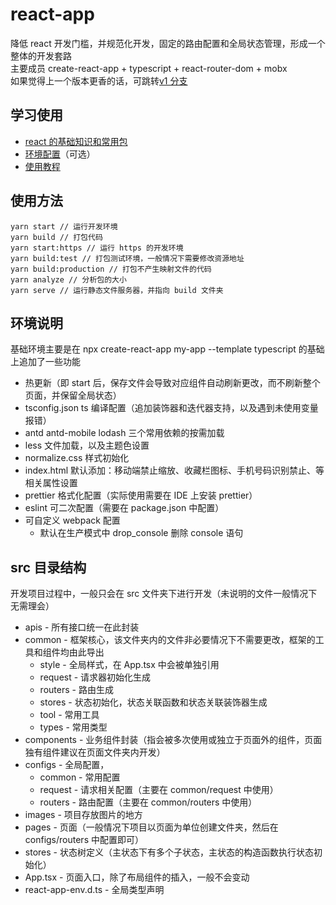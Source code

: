 # react-app

降低 react 开发门槛，并规范化开发，固定的路由配置和全局状态管理，形成一个整体的开发套路<br>
主要成员 create-react-app + typescript + react-router-dom + mobx<br>
如果觉得上一个版本更香的话，可跳转[v1 分支](https://github.com/dyb881/react-app/tree/v1)<br>

## 学习使用

- [react 的基础知识和常用包](https://github.com/dyb881/recommended)
- [环境配置](https://github.com/dyb881/react-app/blob/master/doc/SETTING.md)（可选）
- [使用教程](https://github.com/dyb881/react-app/blob/master/doc/TUTORIAL.md)

## 使用方法

```
yarn start // 运行开发环境
yarn build // 打包代码
yarn start:https // 运行 https 的开发环境
yarn build:test // 打包测试环境，一般情况下需要修改资源地址
yarn build:production // 打包不产生映射文件的代码
yarn analyze // 分析包的大小
yarn serve // 运行静态文件服务器，并指向 build 文件夹
```

## 环境说明

基础环境主要是在 npx create-react-app my-app --template typescript 的基础上追加了一些功能

- 热更新（即 start 后，保存文件会导致对应组件自动刷新更改，而不刷新整个页面，并保留全局状态）
- tsconfig.json ts 编译配置（追加装饰器和迭代器支持，以及遇到未使用变量报错）
- antd antd-mobile lodash 三个常用依赖的按需加载
- less 文件加载，以及主题色设置
- normalize.css 样式初始化
- index.html 默认添加：移动端禁止缩放、收藏栏图标、手机号码识别禁止、等相关属性设置
- prettier 格式化配置（实际使用需要在 IDE 上安装 prettier）
- eslint 可二次配置（需要在 package.json 中配置）
- 可自定义 webpack 配置
  - 默认在生产模式中 drop_console 删除 console 语句

## src 目录结构

开发项目过程中，一般只会在 src 文件夹下进行开发（未说明的文件一般情况下无需理会）

- apis - 所有接口统一在此封装
- common - 框架核心，该文件夹内的文件非必要情况下不需要更改，框架的工具和组件均由此导出
  - style - 全局样式，在 App.tsx 中会被单独引用
  - request - 请求器初始化生成
  - routers - 路由生成
  - stores - 状态初始化，状态关联函数和状态关联装饰器生成
  - tool - 常用工具
  - types - 常用类型
- components - 业务组件封装（指会被多次使用或独立于页面外的组件，页面独有组件建议在页面文件夹内开发）
- configs - 全局配置，
  - common - 常用配置
  - request - 请求相关配置（主要在 common/request 中使用）
  - routers - 路由配置（主要在 common/routers 中使用）
- images - 项目存放图片的地方
- pages - 页面（一般情况下项目以页面为单位创建文件夹，然后在 configs/routers 中配置即可）
- stores - 状态树定义（主状态下有多个子状态，主状态的构造函数执行状态初始化）
- App.tsx - 页面入口，除了布局组件的插入，一般不会变动
- react-app-env.d.ts - 全局类型声明
